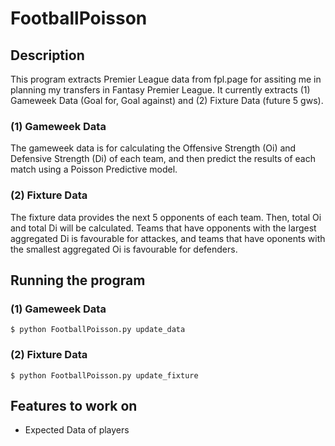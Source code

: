 # FootballPoisson

## Description

This program extracts Premier League data from fpl.page for assiting me in planning my transfers in Fantasy Premier League. It currently extracts (1) Gameweek Data (Goal for, Goal against) and (2) Fixture Data (future 5 gws).

### (1) Gameweek Data

The gameweek data is for calculating the Offensive Strength (Oi) and Defensive Strength (Di) of each team, and then predict the results of each match using a Poisson Predictive model.

### (2) Fixture Data

The fixture data provides the next 5 opponents of each team. Then, total Oi and total Di will be calculated. Teams that have opponents with the largest aggregated Di is favourable for attackes, and teams that have oponents with the smallest aggregated Oi is favourable for defenders.

## Running the program

### (1) Gameweek Data

`$ python FootballPoisson.py update_data`

### (2) Fixture Data

`$ python FootballPoisson.py update_fixture`

## Features to work on

- Expected Data of players
